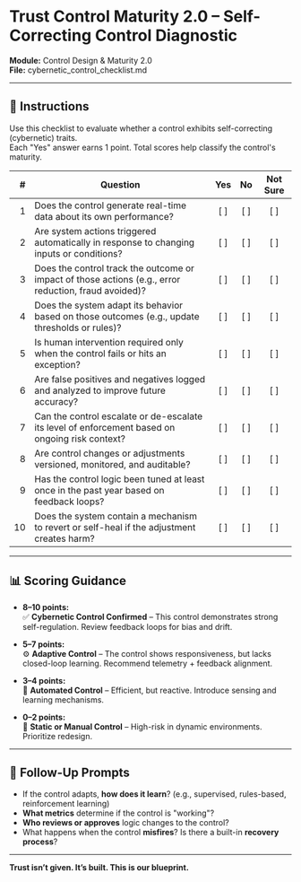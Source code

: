 # Trust Control Maturity 2.0 – Self-Correcting Control Diagnostic

**Module:** Control Design & Maturity 2.0  
**File:** cybernetic_control_checklist.md

---

## 🧠 Instructions

Use this checklist to evaluate whether a control exhibits self-correcting (cybernetic) traits.  
Each "Yes" answer earns 1 point. Total scores help classify the control's maturity.

| # | Question | Yes | No | Not Sure |
|--:|----------|:---:|:--:|:--------:|
| 1 | Does the control generate real-time data about its own performance? | [ ] | [ ] | [ ] |
| 2 | Are system actions triggered automatically in response to changing inputs or conditions? | [ ] | [ ] | [ ] |
| 3 | Does the control track the outcome or impact of those actions (e.g., error reduction, fraud avoided)? | [ ] | [ ] | [ ] |
| 4 | Does the system adapt its behavior based on those outcomes (e.g., update thresholds or rules)? | [ ] | [ ] | [ ] |
| 5 | Is human intervention required only when the control fails or hits an exception? | [ ] | [ ] | [ ] |
| 6 | Are false positives and negatives logged and analyzed to improve future accuracy? | [ ] | [ ] | [ ] |
| 7 | Can the control escalate or de-escalate its level of enforcement based on ongoing risk context? | [ ] | [ ] | [ ] |
| 8 | Are control changes or adjustments versioned, monitored, and auditable? | [ ] | [ ] | [ ] |
| 9 | Has the control logic been tuned at least once in the past year based on feedback loops? | [ ] | [ ] | [ ] |
|10 | Does the system contain a mechanism to revert or self-heal if the adjustment creates harm? | [ ] | [ ] | [ ] |

---

## 📊 Scoring Guidance

- **8–10 points:**  
  ✅ **Cybernetic Control Confirmed** – This control demonstrates strong self-regulation. Review feedback loops for bias and drift.

- **5–7 points:**  
  ⚙️ **Adaptive Control** – The control shows responsiveness, but lacks closed-loop learning. Recommend telemetry + feedback alignment.

- **3–4 points:**  
  🔄 **Automated Control** – Efficient, but reactive. Introduce sensing and learning mechanisms.

- **0–2 points:**  
  🧱 **Static or Manual Control** – High-risk in dynamic environments. Prioritize redesign.

---

## 📝 Follow-Up Prompts

- If the control adapts, **how does it learn**? (e.g., supervised, rules-based, reinforcement learning)  
- **What metrics** determine if the control is "working"?  
- **Who reviews or approves** logic changes to the control?  
- What happens when the control **misfires**? Is there a built-in **recovery process**?

---

**Trust isn’t given. It’s built. This is our blueprint.**

